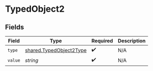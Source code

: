 # TypedObject2


## Fields

| Field                                                                     | Type                                                                      | Required                                                                  | Description                                                               |
| ------------------------------------------------------------------------- | ------------------------------------------------------------------------- | ------------------------------------------------------------------------- | ------------------------------------------------------------------------- |
| `type`                                                                    | [shared.TypedObject2Type](../../../sdk/models/shared/typedobject2type.md) | :heavy_check_mark:                                                        | N/A                                                                       |
| `value`                                                                   | *string*                                                                  | :heavy_check_mark:                                                        | N/A                                                                       |